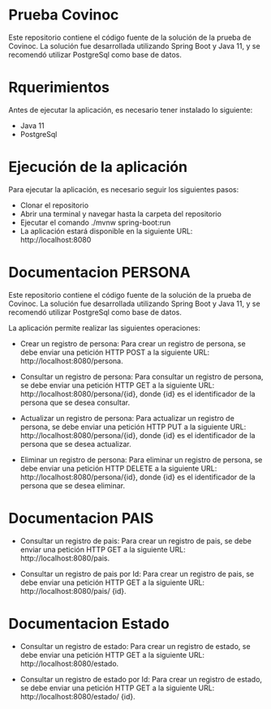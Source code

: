 # Prueba Covinoc 
Este repositorio contiene el código fuente de la solución de
la prueba de Covinoc. La solución fue desarrollada utilizando Spring Boot y Java 11, 
y se recomendó utilizar PostgreSql como base de datos.


# Rquerimientos
Antes de ejecutar la aplicación, es necesario tener instalado lo siguiente:

- Java 11
- PostgreSql

# Ejecución de la aplicación
Para ejecutar la aplicación, es necesario seguir los siguientes pasos:

- Clonar el repositorio
- Abrir una terminal y navegar hasta la carpeta del repositorio
- Ejecutar el comando ./mvnw spring-boot:run
- La aplicación estará disponible en la siguiente URL: http://localhost:8080

# Documentacion PERSONA
Este repositorio contiene el código fuente de la solución de la prueba de Covinoc.
La solución fue desarrollada utilizando Spring Boot y Java 11, y se recomendó utilizar 
PostgreSql como base de datos.

La aplicación permite realizar las siguientes operaciones:

- Crear un registro de persona: Para crear un registro de persona, se debe enviar una petición 
HTTP POST a la siguiente URL: http://localhost:8080/persona.

- Consultar un registro de persona: Para consultar un registro de persona, se debe enviar una petición 
HTTP GET a la siguiente URL: http://localhost:8080/persona/{id}, donde {id} es el identificador de la 
persona que se desea consultar.

- Actualizar un registro de persona: Para actualizar un registro de persona, se debe enviar una petición 
HTTP PUT a la siguiente URL: http://localhost:8080/persona/{id}, donde {id} es el identificador de la persona que se 
desea actualizar. 

- Eliminar un registro de persona: Para eliminar un registro de persona, se debe enviar una petición HTTP DELETE a la 
siguiente URL: http://localhost:8080/persona/{id}, donde {id} es el identificador de la persona que se desea eliminar.

# Documentacion PAIS

- Consultar un registro de pais: Para crear un registro de pais, se debe enviar una petición 
HTTP GET a la siguiente URL: http://localhost:8080/pais.

- Consultar un registro de pais por Id: Para crear un registro de pais, se debe enviar una petición 
HTTP GET a la siguiente URL: http://localhost:8080/pais/ {id}.

# Documentacion Estado 

- Consultar un registro de estado: Para crear un registro de estado, se debe enviar una petición 
HTTP GET a la siguiente URL: http://localhost:8080/estado.

- Consultar un registro de estado por Id: Para crear un registro de estado, se debe enviar una petición 
HTTP GET a la siguiente URL: http://localhost:8080/estado/ {id}.
